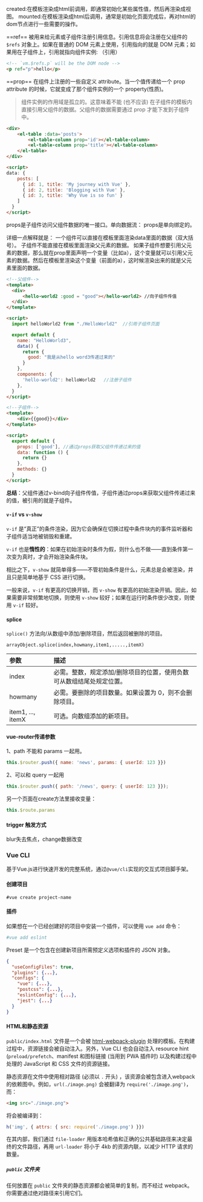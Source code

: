 created:在模板渲染成html前调用，即通常初始化某些属性值，然后再渲染成视图。
mounted:在模板渲染成html后调用，通常是初始化页面完成后，再对html的dom节点进行一些需要的操作。



==ref==  被用来给元素或子组件注册引用信息。引用信息将会注册在父组件的 `$refs` 对象上。如果在普通的 DOM 元素上使用，引用指向的就是 DOM 元素；如果用在子组件上，引用就指向组件实例: （引用）

```html
<!-- `vm.$refs.p` will be the DOM node -->
<p ref="p">hello</p>
```

==prop==  在组件上注册的一些自定义 attribute。当一个值传递给一个 prop attribute 的时候，它就变成了那个组件实例的一个 property(性质)。

> 组件实例的作用域是孤立的。这意味着不能 (也不应该) 在子组件的模板内直接引用父组件的数据。父组件的数据需要通过 prop 才能下发到子组件中。

```html
<div>
    <el-table :data='posts'>
    	<el-table-column prop='id'></el-table-column>
        <el-table-column prop='title'></el-table-column>
    </el-table>
</div>

<script>
data: {
    posts: [
      { id: 1, title: 'My journey with Vue' },
      { id: 2, title: 'Blogging with Vue' },
      { id: 3, title: 'Why Vue is so fun' }
    ]
  }
</script>
```

props是子组件访问父组件数据的唯一接口。单向数据流： props是单向绑定的。

详细一点解释就是：
一个组件可以直接在模板里面渲染data里面的数据（双大括号）。
子组件不能直接在模板里面渲染父元素的数据。
如果子组件想要引用父元素的数据，那么就在prop里面声明一个变量（比如a），这个变量就可以引用父元素的数据。然后在模板里渲染这个变量（前面的a），这时候渲染出来的就是父元素里面的数据。

```html
<!--父组件-->
<template>
  <div>
      <hello-world2 :good = "good"></hello-world2> //向子组件传值
  </div>
</template>

<script>
  import helloWorld2 from "./HelloWorld2"  //引用子组件页面

  export default {
    name: "HelloWorld3",
    data() {
      return {
        good: "我是从hello word3传递过来的"
      }
    },
    components: {
      'hello-world2': helloWorld2   //注册子组件
    },
  }
</script>
```

```html
<!--子组件-->
<template>
    <div>{{good}}</div>
</template>

<script>
  export default {
    props: ['good'], //通过props获取父组件传递过来的值
    data: function () {
      return {}
    },
    methods: {}
  }
</script>
```

**总结**：父组件通过v-bind向子组件传值，子组件通过props来获取父组件传递过来的值，被引用的就是子组件。

#### `v-if` vs `v-show`

`v-if` 是“真正”的条件渲染，因为它会确保在切换过程中条件块内的事件监听器和子组件适当地被销毁和重建。

`v-if` 也是**惰性的**：如果在初始渲染时条件为假，则什么也不做——直到条件第一次变为真时，才会开始渲染条件块。

相比之下，`v-show` 就简单得多——不管初始条件是什么，元素总是会被渲染，并且只是简单地基于 CSS 进行切换。

一般来说，`v-if` 有更高的切换开销，而 `v-show` 有更高的初始渲染开销。因此，如果需要非常频繁地切换，则使用 `v-show` 较好；如果在运行时条件很少改变，则使用 `v-if` 较好。

#### splice

`splice()` 方法向/从数组中添加/删除项目，然后返回被删除的项目。

```
arrayObject.splice(index,howmany,item1,.....,itemX)
```

| 参数              | 描述                                                         |
| :---------------- | :----------------------------------------------------------- |
| index             | 必需。整数，规定添加/删除项目的位置，使用负数可从数组结尾处规定位置。 |
| howmany           | 必需。要删除的项目数量。如果设置为 0，则不会删除项目。       |
| item1, ..., itemX | 可选。向数组添加的新项目。                                   |

#### vue-router传递参数

1、path 不能和 params 一起用。

```js
this.$router.push({ name: 'news', params: { userId: 123 }})
```

2、可以和 query 一起用

```js
this.$router.push({ path: '/news', query: { userId: 123 }});
```

另一个页面在create方法里接收变量：

```js
this.$route.params
```

#### trigger 触发方式

blur失去焦点，change数据改变



### Vue CLI

基于Vue.js进行快速开发的完整系统，通过`@vue/cli`实现的交互式项目脚手架。

#### 创建项目

```shell
#vue create project-name
```

#### 插件

如果想在一个已经创建好的项目中安装一个插件，可以使用 `vue add` 命令：

```sh
#vue add eslint
```

Preset 是一个包含在创建新项目所需预定义选项和插件的 JSON 对象。

```json
{
  "useConfigFiles": true,
  "plugins": {...},
  "configs": {
    "vue": {...},
    "postcss": {...},
    "eslintConfig": {...},
    "jest": {...}
  }
}
```

#### HTML和静态资源

`public/index.html` 文件是一个会被 [html-webpack-plugin](https://github.com/jantimon/html-webpack-plugin) 处理的模板。在构建过程中，资源链接会被自动注入。另外，Vue CLI 也会自动注入 resource hint (`preload/prefetch`、manifest 和图标链接 (当用到 PWA 插件时) 以及构建过程中处理的 JavaScript 和 CSS 文件的资源链接。

静态资源在文件中使用相对路径 (必须以 `.` 开头) ，该资源会被包含进入webpack 的依赖图中。例如，`url(./image.png)` 会被翻译为 `require('./image.png')`，而：

```html
<img src="./image.png">
```

将会被编译到：

```js
h('img', { attrs: { src: require('./image.png') }})
```

在其内部，我们通过 `file-loader` 用版本哈希值和正确的公共基础路径来决定最终的文件路径，再用 `url-loader` 将小于 4kb 的资源内联，以减少 HTTP 请求的数量。

##### `public` 文件夹

任何放置在 `public` 文件夹的静态资源都会被简单的复制，而不经过 webpack。你需要通过绝对路径来引用它们。